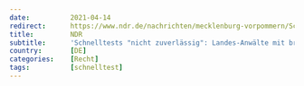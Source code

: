```yaml
---
date:          2021-04-14
redirect:      https://www.ndr.de/nachrichten/mecklenburg-vorpommern/Schnelltests-nicht-zuverlaessig-Landes-Anwaelte-mit-brisanter-Aussage,coronavirus4940.html
title:         NDR
subtitle:      'Schnelltests "nicht zuverlässig": Landes-Anwälte mit brisanter Aussage'
country:       [DE]
categories:    [Recht]
tags:          [schnelltest]
---
```

